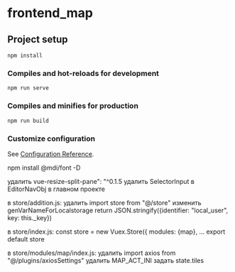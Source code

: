 # frontend_map

## Project setup
```
npm install
```

### Compiles and hot-reloads for development
```
npm run serve
```

### Compiles and minifies for production
```
npm run build
```

### Customize configuration
See [Configuration Reference](https://cli.vuejs.org/config/).

npm install @mdi/font -D


удалить vue-resize-split-pane": "^0.1.5
удалить SelectorInput в EditorNavObj в главном проекте

в store/addition.js:
    удалить import store from "@/store"
    изменить genVarNameForLocalstorage return JSON.stringify({identifier: "local_user", key: this._key})

в store/index.js:
    const store = new Vuex.Store({ modules: {map}, ...
    export default store

в store/modules/map/index.js:
    удалить import axios from "@/plugins/axiosSettings"
    удалить MAP_ACT_INI
    задать state.tiles